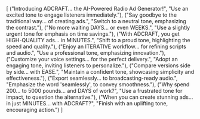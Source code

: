 [
  ("Introducing ADCRAFT... the AI-Powered Radio Ad Generator!", "Use an excited tone to engage listeners immediately."),
  ("Say goodbye to the traditional way... of creating ads.", "Switch to a neutral tone, emphasizing the contrast."),
  ("No more waiting DAYS... or even WEEKS.", "Use a slightly urgent tone for emphasis on time savings."),
  ("With ADCRAFT, you get HIGH-QUALITY ads... in MINUTES.", "Shift to a proud tone, highlighting the speed and quality."),
  ("Enjoy an ITERATIVE workflow... for refining scripts and audio.", "Use a professional tone, emphasizing innovation."),
  ("Customize your voice settings... for the perfect delivery.", "Adopt an engaging tone, inviting listeners to personalize."),
  ("Compare versions side by side... with EASE.", "Maintain a confident tone, showcasing simplicity and effectiveness."),
  ("Export seamlessly... to broadcasting-ready audio.", "Emphasize the word 'seamlessly', to convey smoothness."),
  ("Why spend 200... to 5000 pounds... and DAYS of work?", "Use a frustrated tone for impact, to question the alternative."),
  ("When you can create stunning ads... in just MINUTES... with ADCRAFT?", "Finish with an uplifting tone, encouraging action.")
]